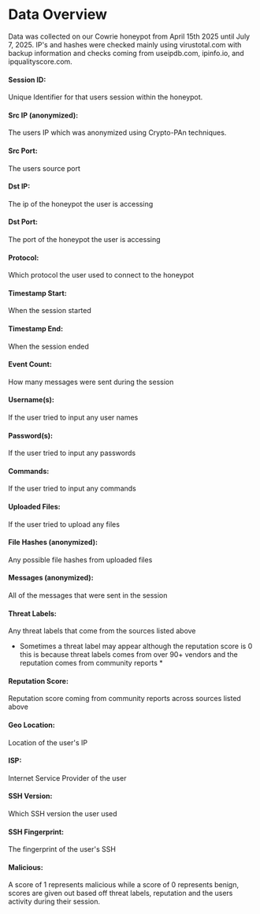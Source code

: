 # Data Overview

Data was collected on our Cowrie honeypot from April 15th 2025 until July 7, 2025. IP's and hashes were checked mainly using virustotal.com with backup information and checks coming from useipdb.com, ipinfo.io, and ipqualityscore.com.

#### Session ID:
Unique Identifier for that users session within the honeypot.
#### Src IP (anonymized):	
The users IP which was anonymized using Crypto-PAn techniques.
#### Src Port:	
The users source port
#### Dst IP:		
The ip of the honeypot the user is accessing
#### Dst Port:		
The port of the honeypot the user is accessing
#### Protocol:	
Which protocol the user used to connect to the honeypot
#### Timestamp Start:		
When the session started
#### Timestamp End:		
When the session ended
#### Event Count:		
How many messages were sent during the session
#### Username(s):		
If the user tried to input any user names
#### Password(s):		
If the user tried to input any passwords
#### Commands:
If the user tried to input any commands
#### Uploaded Files:		
If the user tried to upload any files
#### File Hashes (anonymized):		
Any possible file hashes from uploaded files
#### Messages (anonymized):		
All of the messages that were sent in the session
#### Threat Labels:		
Any threat labels that come from the sources listed above
* Sometimes a threat label may appear although the reputation score is 0 this is because threat labels comes from over 90+ vendors and the reputation comes from community reports * 
#### Reputation Score:		
Reputation score coming from community reports across sources listed above
#### Geo Location:	
Location of the user's IP
#### ISP:		
Internet Service Provider of the user
#### SSH Version:		
Which SSH version the user used
#### SSH Fingerprint:		
The fingerprint of the user's SSH
#### Malicious:	
A score of 1 represents malicious while a score of 0 represents benign, scores are given out based off threat labels, reputation and the users activity during their session.
